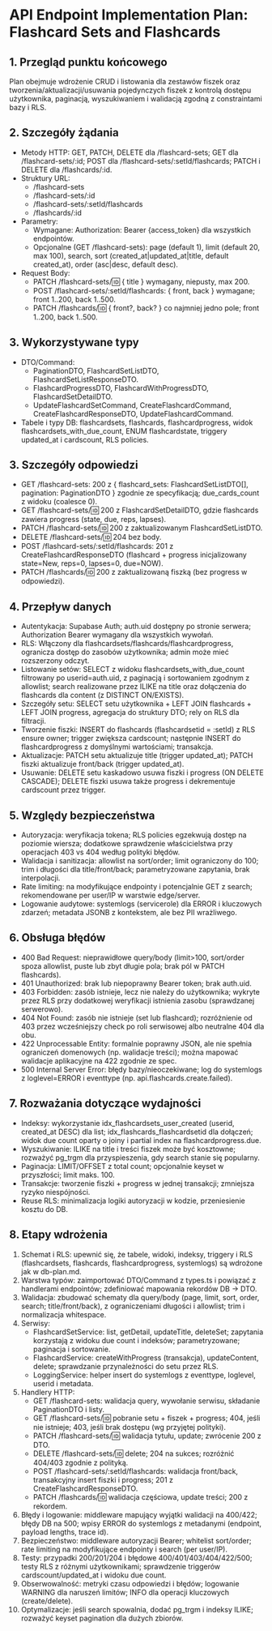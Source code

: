 # API Endpoint Implementation Plan: Flashcard Sets and Flashcards

## 1. Przegląd punktu końcowego

Plan obejmuje wdrożenie CRUD i listowania dla zestawów fiszek oraz tworzenia/aktualizacji/usuwania pojedynczych fiszek z kontrolą dostępu użytkownika, paginacją, wyszukiwaniem i walidacją zgodną z constraintami bazy i RLS.

## 2. Szczegóły żądania

- Metody HTTP: GET, PATCH, DELETE dla /flashcard-sets; GET dla /flashcard-sets/:id; POST dla /flashcard-sets/:setId/flashcards; PATCH i DELETE dla /flashcards/:id.
- Struktury URL:
  - /flashcard-sets
  - /flashcard-sets/:id
  - /flashcard-sets/:setId/flashcards
  - /flashcards/:id
- Parametry:
  - Wymagane: Authorization: Bearer {access_token} dla wszystkich endpointów.
  - Opcjonalne (GET /flashcard-sets): page (default 1), limit (default 20, max 100), search, sort (created_at|updated_at|title, default created_at), order (asc|desc, default desc).
- Request Body:
  - PATCH /flashcard-sets/:id: { title } wymagany, niepusty, max 200.
  - POST /flashcard-sets/:setId/flashcards: { front, back } wymagane; front 1..200, back 1..500.
  - PATCH /flashcards/:id: { front?, back? } co najmniej jedno pole; front 1..200, back 1..500.

## 3. Wykorzystywane typy

- DTO/Command:
  - PaginationDTO, FlashcardSetListDTO, FlashcardSetListResponseDTO.
  - FlashcardProgressDTO, FlashcardWithProgressDTO, FlashcardSetDetailDTO.
  - UpdateFlashcardSetCommand, CreateFlashcardCommand, CreateFlashcardResponseDTO, UpdateFlashcardCommand.
- Tabele i typy DB: flashcardsets, flashcards, flashcardprogress, widok flashcardsets_with_due_count, ENUM flashcardstate, triggery updated_at i cardscount, RLS policies.

## 3. Szczegóły odpowiedzi

- GET /flashcard-sets: 200 z { flashcard_sets: FlashcardSetListDTO[], pagination: PaginationDTO } zgodnie ze specyfikacją; due_cards_count z widoku (coalesce 0).
- GET /flashcard-sets/:id: 200 z FlashcardSetDetailDTO, gdzie flashcards zawiera progress (state, due, reps, lapses).
- PATCH /flashcard-sets/:id: 200 z zaktualizowanym FlashcardSetListDTO.
- DELETE /flashcard-sets/:id: 204 bez body.
- POST /flashcard-sets/:setId/flashcards: 201 z CreateFlashcardResponseDTO (flashcard + progress inicjalizowany state=New, reps=0, lapses=0, due=NOW).
- PATCH /flashcards/:id: 200 z zaktualizowaną fiszką (bez progress w odpowiedzi).

## 4. Przepływ danych

- Autentykacja: Supabase Auth; auth.uid dostępny po stronie serwera; Authorization Bearer wymagany dla wszystkich wywołań.
- RLS: Włączony dla flashcardsets/flashcards/flashcardprogress, ogranicza dostęp do zasobów użytkownika; admin może mieć rozszerzony odczyt.
- Listowanie setów: SELECT z widoku flashcardsets_with_due_count filtrowany po userid=auth.uid, z paginacją i sortowaniem zgodnym z allowlist; search realizowane przez ILIKE na title oraz dołączenia do flashcards dla content (z DISTINCT ON/EXISTS).
- Szczegóły setu: SELECT setu użytkownika + LEFT JOIN flashcards + LEFT JOIN progress, agregacja do struktury DTO; rely on RLS dla filtracji.
- Tworzenie fiszki: INSERT do flashcards (flashcardsetid = :setId) z RLS ensure owner; trigger zwiększa cardscount; następnie INSERT do flashcardprogress z domyślnymi wartościami; transakcja.
- Aktualizacje: PATCH setu aktualizuje title (trigger updated_at); PATCH fiszki aktualizuje front/back (trigger updated_at).
- Usuwanie: DELETE setu kaskadowo usuwa fiszki i progress (ON DELETE CASCADE); DELETE fiszki usuwa także progress i dekrementuje cardscount przez trigger.

## 5. Względy bezpieczeństwa

- Autoryzacja: weryfikacja tokena; RLS policies egzekwują dostęp na poziomie wiersza; dodatkowe sprawdzenie właścicielstwa przy operacjach 403 vs 404 według polityki błędów.
- Walidacja i sanitizacja: allowlist na sort/order; limit ograniczony do 100; trim i długości dla title/front/back; parametryzowane zapytania, brak interpolacji.
- Rate limiting: na modyfikujące endpointy i potencjalnie GET z search; rekomendowane per user/IP w warstwie edge/server.
- Logowanie audytowe: systemlogs (servicerole) dla ERROR i kluczowych zdarzeń; metadata JSONB z kontekstem, ale bez PII wrażliwego.

## 6. Obsługa błędów

- 400 Bad Request: nieprawidłowe query/body (limit>100, sort/order spoza allowlist, puste lub zbyt długie pola; brak pól w PATCH flashcards).
- 401 Unauthorized: brak lub niepoprawny Bearer token; brak auth.uid.
- 403 Forbidden: zasób istnieje, lecz nie należy do użytkownika; wykryte przez RLS przy dodatkowej weryfikacji istnienia zasobu (sprawdzanej serwerowo).
- 404 Not Found: zasób nie istnieje (set lub flashcard); rozróżnienie od 403 przez wcześniejszy check po roli serwisowej albo neutralne 404 dla obu.
- 422 Unprocessable Entity: formalnie poprawny JSON, ale nie spełnia ograniczeń domenowych (np. walidacje treści); można mapować walidacje aplikacyjne na 422 zgodnie ze spec.
- 500 Internal Server Error: błędy bazy/nieoczekiwane; log do systemlogs z loglevel=ERROR i eventtype (np. api.flashcards.create.failed).

## 7. Rozważania dotyczące wydajności

- Indeksy: wykorzystanie idx_flashcardsets_user_created (userid, created_at DESC) dla list; idx_flashcards_flashcardsetid dla dołączeń; widok due count oparty o joiny i partial index na flashcardprogress.due.
- Wyszukiwanie: ILIKE na title i treści fiszek może być kosztowne; rozważyć pg_trgm dla przyspieszenia, gdy search stanie się popularny.
- Paginacja: LIMIT/OFFSET z total count; opcjonalnie keyset w przyszłości; limit maks. 100.
- Transakcje: tworzenie fiszki + progress w jednej transakcji; zmniejsza ryzyko niespójności.
- Reuse RLS: minimalizacja logiki autoryzacji w kodzie, przeniesienie kosztu do DB.

## 8. Etapy wdrożenia

1. Schemat i RLS: upewnić się, że tabele, widoki, indeksy, triggery i RLS (flashcardsets, flashcards, flashcardprogress, systemlogs) są wdrożone jak w db-plan.md.
2. Warstwa typów: zaimportować DTO/Command z types.ts i powiązać z handlerami endpointów; zdefiniować mapowania rekordów DB → DTO.
3. Walidacja: zbudować schematy dla query/body (page, limit, sort, order, search; title/front/back), z ograniczeniami długości i allowlist; trim i normalizacja whitespace.
4. Serwisy:
   - FlashcardSetService: list, getDetail, updateTitle, deleteSet; zapytania korzystają z widoku due count i indeksów; parametryzowane; paginacja i sortowanie.
   - FlashcardService: createWithProgress (transakcja), updateContent, delete; sprawdzanie przynależności do setu przez RLS.
   - LoggingService: helper insert do systemlogs z eventtype, loglevel, userid i metadata.
5. Handlery HTTP:
   - GET /flashcard-sets: walidacja query, wywołanie serwisu, składanie PaginationDTO i listy.
   - GET /flashcard-sets/:id: pobranie setu + fiszek + progress; 404, jeśli nie istnieje; 403, jeśli brak dostępu (wg przyjętej polityki).
   - PATCH /flashcard-sets/:id: walidacja tytułu, update; zwrócenie 200 z DTO.
   - DELETE /flashcard-sets/:id: delete; 204 na sukces; rozróżnić 404/403 zgodnie z polityką.
   - POST /flashcard-sets/:setId/flashcards: walidacja front/back, transakcyjny insert fiszki i progress; 201 z CreateFlashcardResponseDTO.
   - PATCH /flashcards/:id: walidacja częściowa, update treści; 200 z rekordem.
6. Błędy i logowanie: middleware mapujący wyjątki walidacji na 400/422; błędy DB na 500; wpisy ERROR do systemlogs z metadanymi (endpoint, payload lengths, trace id).
7. Bezpieczeństwo: middleware autoryzacji Bearer; whitelist sort/order; rate limiting na modyfikujące endpointy i search (per user/IP).
8. Testy: przypadki 200/201/204 i błędowe 400/401/403/404/422/500; testy RLS z różnymi użytkownikami; sprawdzenie triggerów cardscount/updated_at i widoku due count.
9. Obserwowalność: metryki czasu odpowiedzi i błędów; logowanie WARNING dla naruszeń limitów; INFO dla operacji kluczowych (create/delete).
10. Optymalizacje: jeśli search spowalnia, dodać pg_trgm i indeksy ILIKE; rozważyć keyset pagination dla dużych zbiorów.
